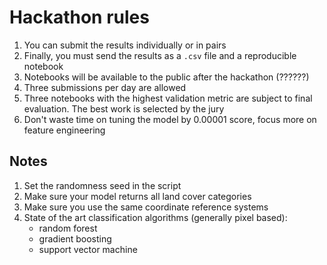 # Hackathon rules

1. You can submit the results individually or in pairs
2. Finally, you must send the results as a `.csv` file and a reproducible notebook
3. Notebooks will be available to the public after the hackathon (??????)
4. Three submissions per day are allowed
5. Three notebooks with the highest validation metric are subject to final evaluation. The best work is selected by the jury
6. Don't waste time on tuning the model by 0.00001 score, focus more on feature engineering


## Notes

1. Set the randomness seed in the script
2. Make sure your model returns all land cover categories
3. Make sure you use the same coordinate reference systems
4. State of the art classification algorithms (generally pixel based):
    * random forest
    * gradient boosting
    * support vector machine
